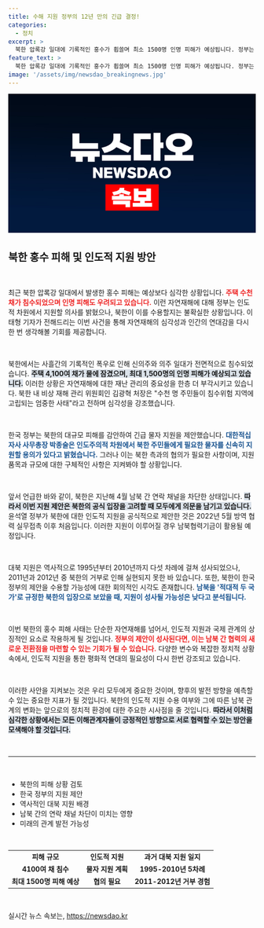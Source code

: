 ```yaml
---
title: 수해 지원 정부의 12년 만의 긴급 결정!
categories:
  - 정치
excerpt: >
  북한 압록강 일대에 기록적인 홍수가 휩쓸며 최소 1500명 인명 피해가 예상됩니다. 정부는 인도적 지원을 제안했지만, 북한의 수용 여부는 불확실합니다. 긴급한 상황 속에서 남북 협력의 가능성은 과연? 클릭해 자세히 알아보세요!
feature_text: >
  북한 압록강 일대에 기록적인 홍수가 휩쓸며 최소 1500명 인명 피해가 예상됩니다. 정부는 인도적 지원을 제안했지만, 북한의 수용 여부는 불확실합니다. 긴급한 상황 속에서 남북 협력의 가능성은 과연? 클릭해 자세히 알아보세요!
image: '/assets/img/newsdao_breakingnews.jpg'
---
```


<p><img src="/assets/img/newsdao_breakingnews.jpg" alt="bookingtag 속보" /></p>

<h2 data-ke-size="size26">북한 홍수 피해 및 인도적 지원 방안</h2>

<p data-ke-size="size16">&nbsp;</p>

<p>최근 북한 압록강 일대에서 발생한 홍수 피해는 예상보다 심각한 상황입니다. <b><span style="color: #ee2323;">주택 수천 채가 침수되었으며 인명 피해도 우려되고 있습니다.</span></b> 이런 자연재해에 대해 정부는 인도적 차원에서 지원할 의사를 밝혔으나, 북한이 이를 수용할지는 불확실한 상황입니다. 이태형 기자가 전해드리는 이번 사건을 통해 자연재해의 심각성과 인간의 연대감을 다시 한 번 생각해볼 기회를 제공합니다.</p>

<p data-ke-size="size16">&nbsp;</p>

<p>북한에서는 사흘간의 기록적인 폭우로 인해 신의주와 의주 일대가 전면적으로 침수되었습니다. <b><span style="background-color: #21538527;">주택 4,100여 채가 물에 잠겼으며, 최대 1,500명의 인명 피해가 예상되고 있습니다.</span></b> 이러한 상황은 자연재해에 대한 재난 관리의 중요성을 한층 더 부각시키고 있습니다. 북한 내 비상 재해 관리 위원회인 김광혁 처장은 "수천 명 주민들이 침수위험 지역에 고립되는 엄중한 사태"라고 전하며 심각성을 강조했습니다.</p>

<p data-ke-size="size16">&nbsp;</p>

<p>한국 정부는 북한의 대규모 피해를 감안하여 긴급 물자 지원을 제안했습니다. <b><span style="color: #1a5490;">대한적십자사 사무총장 박종술은 인도주의적 차원에서 북한 주민들에게 필요한 물자를 신속히 지원할 용의가 있다고 밝혔습니다.</span></b> 그러나 이는 북한 측과의 협의가 필요한 사항이며, 지원 품목과 규모에 대한 구체적인 사항은 지켜봐야 할 상황입니다.</p>

<p data-ke-size="size16">&nbsp;</p>

<p>앞서 언급한 바와 같이, 북한은 지난해 4월 남북 간 연락 채널을 차단한 상태입니다. <b><span style="background-color: #21538527;">따라서 이번 지원 제안은 북한의 공식 입장을 고려할 때 모두에게 의문을 남기고 있습니다.</span></b> 윤석열 정부가 북한에 대한 인도적 지원을 공식적으로 제안한 것은 2022년 5월 방역 협력 실무접촉 이후 처음입니다. 이러한 지원이 이루어질 경우 남북협력기금이 활용될 예정입니다.</p>

<p data-ke-size="size16">&nbsp;</p>

<p>대북 지원은 역사적으로 1995년부터 2010년까지 다섯 차례에 걸쳐 성사되었으나, 2011년과 2012년 중 북한의 거부로 인해 실현되지 못한 바 있습니다. 또한, 북한이 한국 정부의 제안을 수용할 가능성에 대한 회의적인 시각도 존재합니다. <b><span style="color: #1a5490;">남북을 '적대적 두 국가'로 규정한 북한의 입장으로 보았을 때, 지원이 성사될 가능성은 낮다고 분석됩니다.</span></b></p>

<p data-ke-size="size16">&nbsp;</p>

<p>이번 북한의 홍수 피해 사태는 단순한 자연재해를 넘어서, 인도적 지원과 국제 관계의 상징적인 요소로 작용하게 될 것입니다. <b><span style="color: #ee2323;">정부의 제안이 성사된다면, 이는 남북 간 협력의 새로운 전환점을 마련할 수 있는 기회가 될 수 있습니다.</span></b> 다양한 변수와 복잡한 정치적 상황 속에서, 인도적 지원을 통한 평화적 연대의 필요성이 다시 한번 강조되고 있습니다.</p>

<p data-ke-size="size16">&nbsp;</p>

<p>이러한 사안을 지켜보는 것은 우리 모두에게 중요한 것이며, 향후의 발전 방향을 예측할 수 있는 중요한 지표가 될 것입니다. 북한의 인도적 지원 수용 여부와 그에 따른 남북 관계의 변화는 앞으로의 정치적 환경에 대한 주요한 시사점을 줄 것입니다. <b><span style="background-color: #21538527;">따라서 이처럼 심각한 상황에서는 모든 이해관계자들이 긍정적인 방향으로 서로 협력할 수 있는 방안을 모색해야 할 것입니다.</span></b></p>

<p data-ke-size="size16">&nbsp;</p>

<hr>

<p data-ke-size="size16">&nbsp;</p>

<ul>
<li>북한의 피해 상황 검토</li>
<li>한국 정부의 지원 제안</li>
<li>역사적인 대북 지원 배경</li>
<li>남북 간의 연락 채널 차단이 미치는 영향</li>
<li>미래의 관계 발전 가능성</li>
</ul>

<p data-ke-size="size16">&nbsp;</p>

<table style="width:100%">
<tr>
<td style="text-align: center; height: 17px;"><b>피해 규모</b></td>
<td style="text-align: center; height: 17px;"><b>인도적 지원</b></td>
<td style="text-align: center; height: 17px;"><b>과거 대북 지원 일지</b></td>
</tr>
<tr>
<td style="text-align: center; height: 17px;"><b>4100여 채 침수</b></td>
<td style="text-align: center; height: 17px;"><b>물자 지원 계획</b></td>
<td style="text-align: center; height: 17px;"><b>1995-2010년 5차례</b></td>
</tr>
<tr>
<td style="text-align: center; height: 17px;"><b>최대 1500명 피해 예상</b></td>
<td style="text-align: center; height: 17px;"><b>협의 필요</b></td>
<td style="text-align: center; height: 17px;"><b>2011-2012년 거부 경험</b></td>
</tr>
</table>

<p data-ke-size="size16">&nbsp;</p>
실시간 뉴스 속보는, <a href="https://newsdao.kr" rel="dofollow">https://newsdao.kr</a>


